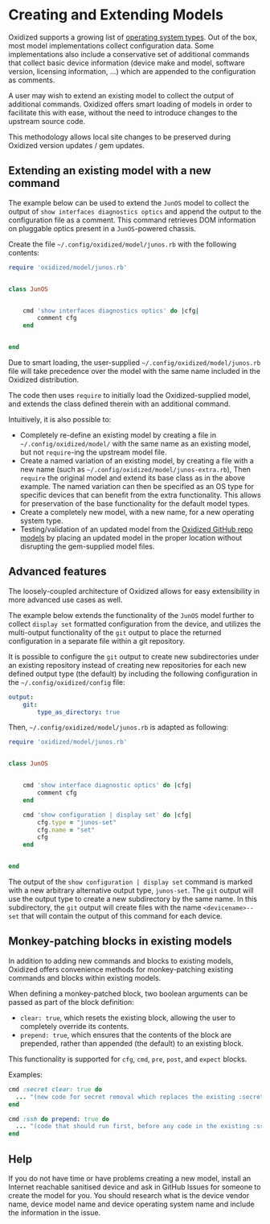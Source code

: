 # Creating and Extending Models

Oxidized supports a growing list of [operating system types](Supported-OS-Types.md). Out of the box, most model implementations collect configuration data. Some implementations also include a conservative set of additional commands that collect basic device information (device make and model, software version, licensing information, ...) which are appended to the configuration as comments.

A user may wish to extend an existing model to collect the output of additional commands. Oxidized offers smart loading of models in order to facilitate this with ease, without the need to introduce changes to the upstream source code.

This methodology allows local site changes to be preserved during Oxidized version updates / gem updates.

## Extending an existing model with a new command

The example below can be used to extend the `JunOS` model to collect the output of `show interfaces diagnostics optics` and append the output to the configuration file as a comment. This command retrieves DOM information on pluggable optics present in a `JunOS`-powered chassis.

Create the file `~/.config/oxidized/model/junos.rb` with the following contents:

```ruby
require 'oxidized/model/junos.rb'


class JunOS


    cmd 'show interfaces diagnostics optics' do |cfg|
        comment cfg
    end


end
```

Due to smart loading, the user-supplied `~/.config/oxidized/model/junos.rb` file will take precedence over the model with the same name included in the Oxidized distribution.

The code then uses `require` to initially load the Oxidized-supplied model, and extends the class defined therein with an additional command.

Intuitively, it is also possible to:

* Completely re-define an existing model by creating a file in `~/.config/oxidized/model/` with the same name as an existing model, but not `require`-ing the upstream model file.
* Create a named variation of an existing model, by creating a file with a new name (such as `~/.config/oxidized/model/junos-extra.rb`), Then `require` the original model and extend its base class as in the above example. The named variation can then be specified as an OS type for specific devices that can benefit from the extra functionality. This allows for preservation of the base functionality for the default model types.
* Create a completely new model, with a new name, for a new operating system type.
* Testing/validation of an updated model from the [Oxidized GitHub repo models](https://github.com/ytti/oxidized/tree/master/lib/oxidized/model) by placing an updated model in the proper location without disrupting the gem-supplied model files.

## Advanced features

The loosely-coupled architecture of Oxidized allows for easy extensibility in more advanced use cases as well.

The example below extends the functionality of the `JunOS` model further to collect `display set` formatted configuration from the device, and utilizes the multi-output functionality of the `git` output to place the returned configuration in a separate file within a git repository.

It is possible to configure the `git` output to create new subdirectories under an existing repository instead of creating new repositories for each new defined output type (the default) by including the following configuration in the `~/.config/oxidized/config` file:

```yaml
output:
    git:
        type_as_directory: true
```

Then, `~/.config/oxidized/model/junos.rb` is adapted as following:

```ruby
require 'oxidized/model/junos.rb'


class JunOS


    cmd 'show interface diagnostic optics' do |cfg|
        comment cfg
    end

    cmd 'show configuration | display set' do |cfg|
        cfg.type = "junos-set"
        cfg.name = "set"
        cfg
    end


end
```

The output of the `show configuration | display set` command is marked with a new arbitrary alternative output type, `junos-set`.  The `git` output will use the output type to create a new subdirectory by the same name. In this subdirectory, the `git` output will create files with the name `<devicename>--set` that will contain the output of this command for each device.

## Monkey-patching blocks in existing models

In addition to adding new commands and blocks to existing models, Oxidized offers convenience methods for monkey-patching existing commands and blocks within existing models.

When defining a monkey-patched block, two boolean arguments can be passed as part of the block definition:

* `clear: true`, which resets the existing block, allowing the user to completely override its contents.
* `prepend: true`, which ensures that the contents of the block are prepended, rather than appended (the default) to an existing block.

This functionality is supported for `cfg`, `cmd`, `pre`, `post`, and `expect` blocks.

Examples:

```ruby
cmd :secret clear: true do
  ... "(new code for secret removal which replaces the existing :secret definition in the model)" ...
end
```

```ruby
cmd :ssh do prepend: true do
  ... "(code that should run first, before any code in the existing :ssh definition in the model)" ...
end
```

## Help

If you do not have time or have problems creating a new model, install an
Internet reachable sanitised device and ask in GitHub Issues for someone to
create the model for you. You should research what is the device vendor name,
device model name and device operating system name and include the information
in the issue.
